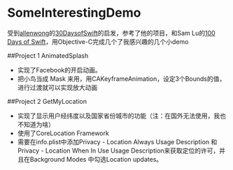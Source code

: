 # SomeInterestingDemo
受到[allenwong](https://github.com/allenwong)的[30DaysofSwift](https://github.com/allenwong/30DaysofSwift)的启发，参考了他的项目，和Sam Lu的[100 Days of Swift](http://samvlu.com/index.html)，用Objective-C完成几个了我感兴趣的几个小demo

##Project 1 AnimatedSplash
* 实现了Facebook的开启动画。   
* 把小鸟当成 Mask 来用，用CAKeyframeAnimation，设定3个Bounds的值，进行过渡就可以实现放大动画

##Project 2 GetMyLocation
* 实现了显示用户经纬度以及国家省份城市的功能（注：在国外无法使用，我也不知道为啥）
* 使用了CoreLocation Framework
* 需要在info.plist中添加Privacy - Location Always Usage Description 和Privacy - Location When In Use Usage Description来获取定位的许可，并且在Background Modes 中勾选Location updates。